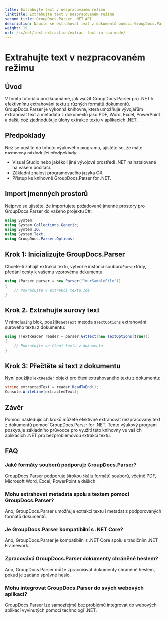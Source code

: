 ```yaml
---
title: Extrahujte text v nezpracovaném režimu
linktitle: Extrahujte text v nezpracovaném režimu
second_title: GroupDocs.Parser .NET API
description: Naučte se extrahovat text z dokumentů pomocí GroupDocs.Parser for .NET. Snadná, efektivní a bezproblémová extrakce textu v rámci vašich aplikací .NET.
weight: 19
url: /cs/net/text-extraction/extract-text-in-raw-mode/
---
```


# Extrahujte text v nezpracovaném režimu

## Úvod
V tomto tutoriálu prozkoumáme, jak využít GroupDocs.Parser pro .NET k efektivnímu extrahování textu z různých formátů dokumentů. GroupDocs.Parser je výkonná knihovna, která umožňuje vývojářům extrahovat text a metadata z dokumentů jako PDF, Word, Excel, PowerPoint a další, což zjednodušuje úlohy extrakce textu v aplikacích .NET.
## Předpoklady
Než se pustíte do tohoto výukového programu, ujistěte se, že máte nastaveny následující předpoklady:
- Visual Studio nebo jakékoli jiné vývojové prostředí .NET nainstalované na vašem počítači.
- Základní znalost programovacího jazyka C#.
- Přístup ke knihovně GroupDocs.Parser for .NET.

## Import jmenných prostorů
Nejprve se ujistěte, že importujete požadované jmenné prostory pro GroupDocs.Parser do vašeho projektu C#:
```csharp
using System;
using System.Collections.Generic;
using System.IO;
using System.Text;
using GroupDocs.Parser.Options;
```
## Krok 1: Inicializujte GroupDocs.Parser
 Chcete-li zahájit extrakci textu, vytvořte instanci souboru`Parser`třídy, předání cesty k vašemu vzorovému dokumentu:
```csharp
using (Parser parser = new Parser("YourSampleFile"))
{
    // Pokračujte v extrakci textu zde
}
```
## Krok 2: Extrahujte surový text
 V rámci`using` blok, použijte`GetText` metoda s`TextOptions` extrahování surového textu z dokumentu:
```csharp
using (TextReader reader = parser.GetText(new TextOptions(true)))
{
    // Pokračujte ve čtení textu z dokumentu
}
```
## Krok 3: Přečtěte si text z dokumentu
 Nyní použijte`TextReader` objekt pro čtení extrahovaného textu z dokumentu:
```csharp
string extractedText = reader.ReadToEnd();
Console.WriteLine(extractedText);
```

## Závěr
Pomocí následujících kroků můžete efektivně extrahovat nezpracovaný text z dokumentů pomocí GroupDocs.Parser for .NET. Tento výukový program poskytuje základního průvodce pro využití této knihovny ve vašich aplikacích .NET pro bezproblémovou extrakci textu.

## FAQ
### Jaké formáty souborů podporuje GroupDocs.Parser?
GroupDocs.Parser podporuje širokou škálu formátů souborů, včetně PDF, Microsoft Word, Excel, PowerPoint a dalších.
### Mohu extrahovat metadata spolu s textem pomocí GroupDocs.Parser?
Ano, GroupDocs.Parser umožňuje extrakci textu i metadat z podporovaných formátů dokumentů.
### Je GroupDocs.Parser kompatibilní s .NET Core?
Ano, GroupDocs.Parser je kompatibilní s .NET Core spolu s tradičním .NET Framework.
### Zpracovává GroupDocs.Parser dokumenty chráněné heslem?
Ano, GroupDocs.Parser může zpracovávat dokumenty chráněné heslem, pokud je zadáno správné heslo.
### Mohu integrovat GroupDocs.Parser do svých webových aplikací?
GroupDocs.Parser lze samozřejmě bez problémů integrovat do webových aplikací vyvinutých pomocí technologií .NET.